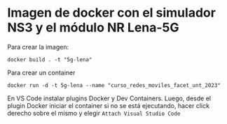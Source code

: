 # Imagen de docker con el simulador NS3 y el módulo NR Lena-5G

Para crear la imagen:

```
docker build . -t "5g-lena"
```

Para crear un container

```
docker run -d -t 5g-lena --name "curso_redes_moviles_facet_unt_2023"
```

En VS Code instalar plugins Docker y Dev Containers. Luego, desde el plugin
Docker iniciar el container si no se está ejecutando, hacer click derecho sobre
el mismo y elegir `Attach Visual Studio Code`
